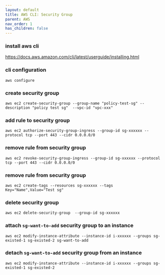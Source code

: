 ```yaml
---
layout: default
title: AWS CLI: Security Group
parent: AWS
nav_order: 1
has_children: false
---
```



### install aws cli

https://docs.aws.amazon.com/cli/latest/userguide/installing.html

### cli configuration

```
aws configure
```

### create security group

```
aws ec2 create-security-group --group-name "policy-test-sg" --description "policy test sg"  --vpc-id "vpc-xxx"
```

### add rule to security group

```
aws ec2 authorize-security-group-ingress --group-id sg-xxxxxx --protocol tcp --port 443 --cidr 0.0.0.0/0
```

### remove rule from security group

```
aws ec2 revoke-security-group-ingress --group-id sg-xxxxxx --protocol tcp --port 443 --cidr 0.0.0.0/0
```

### remove rule from security group

```
aws ec2 create-tags --resources sg-xxxxxx --tags Key="Name",Value="Test sg"
```


### delete security group

```
aws ec2 delete-security-group  --group-id sg-xxxxxx
```

### attach `sg-want-to-add` security group to an instance

```
aws ec2 modify-instance-attribute --instance-id i-xxxxxx --groups sg-existed-1 sg-existed-2 sg-want-to-add
```

### detach `sg-want-to-add` security group from an instance

```
aws ec2 modify-instance-attribute --instance-id i-xxxxxx --groups sg-existed-1 sg-existed-2
```
